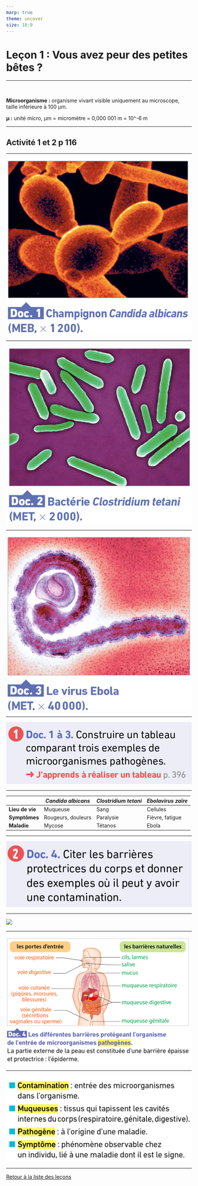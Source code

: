 ```yaml
---
marp: true
theme: uncover
size: 16:9
---
```

<!-- paginate: true -->

# Leçon 1 : Vous avez peur des petites bêtes ? 

---
 

**Microorganisme :** organisme vivant visible uniquement au microscope, taille inférieure à 100 µm.

**µ :** unité micro, µm = micromètre = 0,000 001 m =  10^-6 m


---
## Activité 1 et 2 p 116

---

![](../Ressources/Photos/d1p116.png)
  

---
    

![](../Ressources/Photos/d2p116.png)


---


![](../Ressources/Photos/d3p116.png)  


---

![](../Ressources/Photos/q1p116.png)

--- 
     

|    |  *Candida albicans* | *Clostridium tetani*   |   *Ebolavirus zaïre* |
|----|----|----|----|
|  **Lieu de vie**  |  Muqueuse  | Sang   |  Cellules  |
|  **Symptômes**  |  Rougeurs, douleurs  |  Paralysie  |  Fièvre, fatigue  |
|  **Maladie**  |  Mycose  |   Tétanos |  Ebola  |

---

![](../Ressources/Photos/q2p116.png)

---

![](../Ressources/Photos/4p116.png)

---

![bg fit](../Ressources/Photos/Capture%20d’écran%202019-08-28%20à%2009.01.49.png)

---

![fit bg](../Ressources\Photos\Capture%20d’écran%202019-08-28%20à%2009.02.19.png)

---

[Retour à la liste des leçons](liste.html)